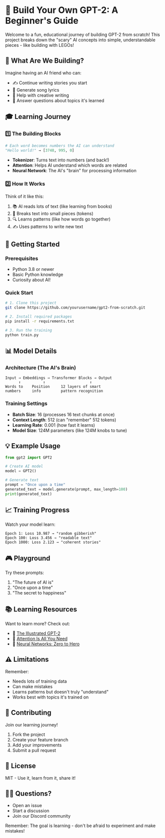 # 🤖 Build Your Own GPT-2: A Beginner's Guide

Welcome to a fun, educational journey of building GPT-2 from scratch! This project breaks down the "scary" AI concepts into simple, understandable pieces - like building with LEGOs!

## 🎯 What Are We Building?

Imagine having an AI friend who can:

- ✍️ Continue writing stories you start
- 🎵 Generate song lyrics
- 📝 Help with creative writing
- 🤔 Answer questions about topics it's learned

## 🎓 Learning Journey

### 1️⃣ The Building Blocks

```python
# Each word becomes numbers the AI can understand
"Hello world!" → [3748, 995, 0]
```

- **Tokenizer**: Turns text into numbers (and back!)
- **Attention**: Helps AI understand which words are related
- **Neural Network**: The AI's "brain" for processing information

### 2️⃣ How It Works

Think of it like this:

1. 📚 AI reads lots of text (like learning from books)
2. 🧩 Breaks text into small pieces (tokens)
3. 🔍 Learns patterns (like how words go together)
4. ✍️ Uses patterns to write new text

## 🚀 Getting Started

### Prerequisites

- Python 3.8 or newer
- Basic Python knowledge
- Curiosity about AI!

### Quick Start

```bash
# 1. Clone this project
git clone https://github.com/yourusername/gpt2-from-scratch.git

# 2. Install required packages
pip install -r requirements.txt

# 3. Run the training
python train.py
```

## 📊 Model Details

### Architecture (The AI's Brain)

```
Input → Embeddings → Transformer Blocks → Output
      ↑          ↑                    ↑
Words to    Position     12 layers of smart
numbers     info         pattern recognition
```

### Training Settings

- **Batch Size**: 16 (processes 16 text chunks at once)
- **Context Length**: 512 (can "remember" 512 tokens)
- **Learning Rate**: 0.001 (how fast it learns)
- **Model Size**: 124M parameters (like 124M knobs to tune)

## 💡 Example Usage

```python
from gpt2 import GPT2

# Create AI model
model = GPT2()

# Generate text
prompt = "Once upon a time"
generated_text = model.generate(prompt, max_length=100)
print(generated_text)
```

## 📈 Training Progress

Watch your model learn:

```
Epoch 1: Loss 10.987 → "random gibberish"
Epoch 100: Loss 3.456 → "readable text"
Epoch 1000: Loss 2.123 → "coherent stories"
```

## 🎮 Playground

Try these prompts:

1. "The future of AI is"
2. "Once upon a time"
3. "The secret to happiness"

## 📚 Learning Resources

Want to learn more? Check out:

- 🔗 [The Illustrated GPT-2](https://jalammar.github.io/illustrated-gpt2/)
- 📖 [Attention Is All You Need](https://arxiv.org/abs/1706.03762)
- 🎥 [Neural Networks: Zero to Hero](https://www.youtube.com/watch?v=VMj-3S1tku0)

## ⚠️ Limitations

Remember:

- Needs lots of training data
- Can make mistakes
- Learns patterns but doesn't truly "understand"
- Works best with topics it's trained on

## 🤝 Contributing

Join our learning journey!

1. Fork the project
2. Create your feature branch
3. Add your improvements
4. Submit a pull request

## 📝 License

MIT - Use it, learn from it, share it!

## 🙋‍♂️ Questions?

- Open an issue
- Start a discussion
- Join our Discord community

Remember: The goal is learning - don't be afraid to experiment and make mistakes!
